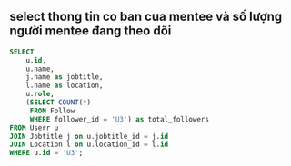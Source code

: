 
## select thong tin co ban cua mentee và số lượng người mentee đang theo dõi
```sql
SELECT 
    u.id,
    u.name,
    j.name as jobtitle,
    l.name as location,
    u.role,
    (SELECT COUNT(*) 
     FROM Follow 
     WHERE follower_id = 'U3') as total_followers
FROM Userr u 
JOIN Jobtitle j on u.jobtitle_id = j.id
JOIN Location l on u.location_id = l.id
WHERE u.id = 'U3';
```
